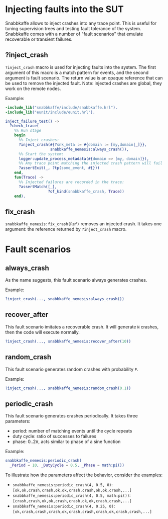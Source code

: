 # Injecting faults into the SUT

Snabbkaffe allows to inject crashes into any trace point.
This is useful for tuning supervision trees and testing fault tolerance of the system.
Snabbkaffe comes with a number of "fault scenarios" that emulate recoverable or transient failures.

## ?inject_crash

`?inject_crash` macro is used for injecting faults into the system.
The first argument of this macro is a match pattern for events, and the second argument is fault scenario.
The return value is an opaque reference that can be used to remove the injected fault.
Note: injected crashes are global, they work on the remote nodes.

Example:

```erlang
-include_lib("snabbkaffe/include/snabbkaffe.hrl").
-include_lib("eunit/include/eunit.hrl").

inject_failure_test() ->
  ?check_trace(
    %% Run stage
    begin
      %% Inject crashes:
      ?inject_crash(#{?snk_meta := #{domain := [my,domain|_]}},
                    snabbkaffe_nemesis:always_crash()),
      %% Start the system:
      logger:update_process_metadata(#{domain => [my, domain]}),
      %% Any trace point matching the injected crash pattern will fail now:
      ?assertExit(_, ?tp(some_event, #{}))
    end,
    fun(Trace) ->
      %% Injected failures are recorded in the trace:
      ?assertMatch([_],
                   ?of_kind(snabbkaffe_crash, Trace))
    end).
```

## fix_crash

`snabbkaffe_nemesis:fix_crash(Ref)` removes an injected crash.
It takes one argument: the reference returned by `?inject_crash` macro.

# Fault scenarios

## always_crash

As the name suggests, this fault scenario always generates crashes.

Example:
```erlang
?inject_crash(..., snabbkaffe_nemesis:always_crash())
```

## recover_after

This fault scenario imitates a recoverable crash.
It will generate `N` crashes, then the code will execute normally.

```erlang
?inject_crash(..., snabbkaffe_nemesis:recover_after(10))
```

## random_crash

This fault scenario generates random crashes with probability `P`.

Example:
```erlang
?inject_crash(..., snabbkaffe_nemesis:random_crash(0.1))
```

## periodic_crash

This fault scenario generates crashes periodically.
It takes three parameters:

- period: number of matching events until the cycle repeats
- duty cycle: ratio of successes to failures
- phase: 0..2π, acts similar to phase of a sine function

Example:
```erlang
snabbkaffe_nemesis:periodic_crash(
  _Period = 10, _DutyCycle = 0.5, _Phase = math:pi())
```

To illustrate how the parameters affect the behavior, consider the examples:
- `snabbkaffe_nemesis:periodic_crash(4, 0.5, 0)`: `[ok,ok,crash,crash,ok,ok,crash,crash,ok,ok,crash,...]`
- `snabbkaffe_nemesis:periodic_crash(4, 0.5, math:pi())`: `[crash,crash,ok,ok,crash,crash,ok,ok,crash,crash,...]`
- `snabbkaffe_nemesis:periodic_crash(4, 0.25, 0)`: `[ok,crash,crash,crash,ok,crash,crash,crash,ok,crash,crash,...]`
